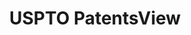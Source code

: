 ---
bigquery: https://console.cloud.google.com/bigquery?p=patents-public-data&d=patentsview&page=dataset
citation: Attribution should be given to PatentsView for use, distribution, or derivative
  works.
code: https://github.com/CSSIP-AIR/PatentsView-Code-Snippets/
contributors: USPTO
cost: None
description: 'PatentsView includes US patent data including raw data (summaries, applications,
  pregrant applications), disambugations of inventors and assignees, and inventor
  gender estimates.  Also foreign priority data, # of figures and sheets, and government
  interest statements.'
documentation: https://patentsview.org/query/builder-faqs
last_edit: 04/07/2022, 17:59:31
location: https://patentsview.org/
maintained_by: USPTO
record_creation_timestamp: 12/2/2020 17:20:46
schema_fields:
- name_last
- disamb_inventor_id_20170808
- filename
- disamb_inventor_id_20181127
- disamb_inventor_id_20170307
- num_figures
- organization
- ipc_class
- disamb_inventor_id_20191231
- latitude
- f102_date
- subclass
- level_one
- disamb_assignee_id_20200331
- latin_name
- patent_id
- classification_status
- disamb_assignee_id_20181127
- disamb_inventor_id_20191008
- subgroup_id
- section_id
- _371_date
- group
- disamb_assignee_id_20200630
- subgroup
- disamb_inventor_id_20190820
- lawyer_id
- fname
- variety
- kind
- deceased
- rule_47
- term_grant
- gi_statement
- disclaimer_date
- disamb_inventor_id_20200331
- inventor_id
- mainclass_id
- subcategory_id
- doc_type
- role
- field_title
- county_fips
- group_id
- contract_award_number
- level_two
- category
- organization_id
- classification_value
- rawlocation_id
- date
- withdrawn
- type
- disamb_inventor_id_20200630
- disamb_inventor_id_20180528
- relkind
- disamb_assignee_id_20191231
- application_id
- disamb_inventor_id_20201229
- doctype
- assignee_id
- classification_level
- text
- state
- subsection_id
- ipc_version_indicator
- disamb_inventor_id_20200929
- symbol_position
- uuid
- disamb_inventor_id_20190312
- county
- disamb_inventor_id_20171003
- length
- male_flag
- attribution_status
- publication_number
- id
- sequence
- dependent
- disamb_assignee_id_20190312
- name_first
- citation_id
- field_id
- sector_title
- f371_date
- disamb_inventor_id_20171226
- city
- term_extension
- latlong
- num_sheets
- name
- location_id
- exemplary
- reldocno
- series_code
- action_date
- disamb_assignee_id_20200929
- status
- applicant_type
- disamb_assignee_id_20191008
- abstract
- male
- category_id
- longitude
- section
- designation
- country
- lname
- state_fips
- rawinventor_id
- main_group
- term_disclaimer
- subclass_id
- country_transformed
- level_three
- num_claims
- lapse_of_patent
- num
- rel_id
- classification_data_source
- rawassignee_id
- disamb_assignee_id_20190820
- number
- _102_date
- title
shortname: patentsview
tags:
- disambiguation
- United States
- gender
terms_of_use: Creative Commons Attribution 4.0 International License.
timeframe: 1963-1999
title: USPTO PatentsView
uuid: cf1780b1-e265-4e49-8d1d-83b9cfe0fd9a
---